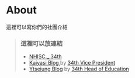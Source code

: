 # About
這裡可以寫你們的社團介紹

> ### 這裡可以放連結
> - [NHISC._.34th](https://nhisc.pages.dev/)
> - [Kaiyasi Blog ](https://kaiyasi.gonets.top) by [34th Vice President](https://github.com/kaiyasi)
> - [Ytseiung Blog](https://ytseiung.gonets.top) by [34th Head of Education](https://github.com/ytseiung)